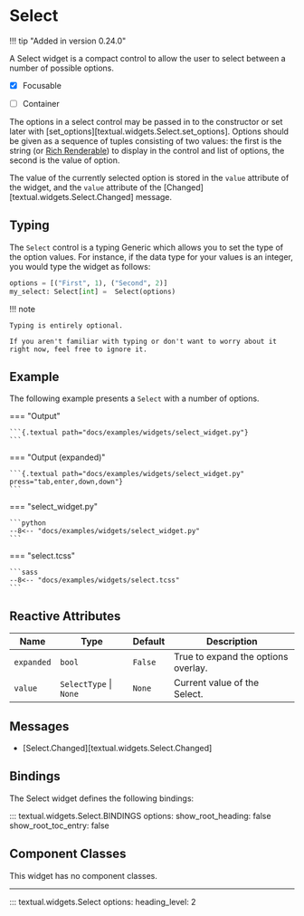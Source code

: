 # Select

!!! tip "Added in version 0.24.0"

A Select widget is a compact control to allow the user to select between a number of possible options.


- [X] Focusable
- [ ] Container


The options in a select control may be passed in to the constructor or set later with [set_options][textual.widgets.Select.set_options].
Options should be given as a sequence of tuples consisting of two values: the first is the string (or [Rich Renderable](https://rich.readthedocs.io/en/latest/protocol.html)) to display in the control and list of options, the second is the value of option.

The value of the currently selected option is stored in the `value` attribute of the widget, and the `value` attribute of the [Changed][textual.widgets.Select.Changed] message.


## Typing

The `Select` control is a typing Generic which allows you to set the type of the option values.
For instance, if the data type for your values is an integer, you would type the widget as follows:

```python
options = [("First", 1), ("Second", 2)]
my_select: Select[int] =  Select(options)
```

!!! note

    Typing is entirely optional.

    If you aren't familiar with typing or don't want to worry about it right now, feel free to ignore it.

## Example

The following example presents a `Select` with a number of options.

=== "Output"

    ```{.textual path="docs/examples/widgets/select_widget.py"}
    ```

=== "Output (expanded)"

    ```{.textual path="docs/examples/widgets/select_widget.py" press="tab,enter,down,down"}
    ```


=== "select_widget.py"

    ```python
    --8<-- "docs/examples/widgets/select_widget.py"
    ```

=== "select.tcss"

    ```sass
    --8<-- "docs/examples/widgets/select.tcss"
    ```


## Reactive Attributes


| Name       | Type                   | Default | Description                         |
|------------|------------------------|---------|-------------------------------------|
| `expanded` | `bool`                 | `False` | True to expand the options overlay. |
| `value`    | `SelectType` \| `None` | `None`  | Current value of the Select.        |

## Messages

-  [Select.Changed][textual.widgets.Select.Changed]

## Bindings

The Select widget defines the following bindings:

::: textual.widgets.Select.BINDINGS
    options:
      show_root_heading: false
      show_root_toc_entry: false

## Component Classes

This widget has no component classes.

---


::: textual.widgets.Select
    options:
      heading_level: 2
